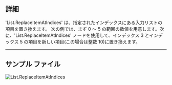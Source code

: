 ## 詳細
'List.ReplaceItemAtIndices' は、指定されたインデックスにある入力リストの項目を置き換えます。
次の例では、まず 0 ～ 5 の範囲の数値を用意します。次に、'List.ReplaceItemAtIndices' ノードを使用して、インデックス 3 とインデックス 5 の項目を新しい項目(この場合は整数 10)に置き換えます。
___
## サンプル ファイル

![List.ReplaceItemAtIndices](./DSCore.List.ReplaceItemAtIndices_img.jpg)
